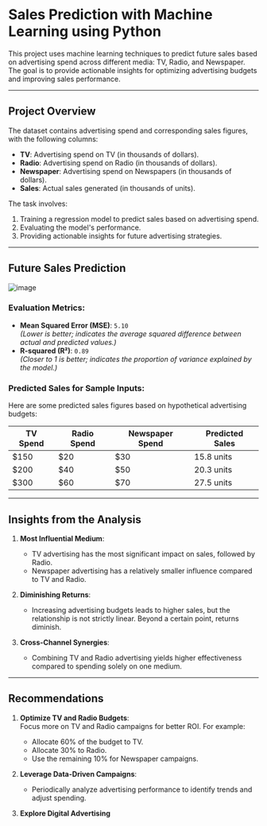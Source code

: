 # Sales Prediction with Machine Learning using Python

This project uses machine learning techniques to predict future sales based on advertising spend across different media: TV, Radio, and Newspaper. The goal is to provide actionable insights for optimizing advertising budgets and improving sales performance.

---

## Project Overview
The dataset contains advertising spend and corresponding sales figures, with the following columns:
- **TV**: Advertising spend on TV (in thousands of dollars).
- **Radio**: Advertising spend on Radio (in thousands of dollars).
- **Newspaper**: Advertising spend on Newspapers (in thousands of dollars).
- **Sales**: Actual sales generated (in thousands of units).

The task involves:
1. Training a regression model to predict sales based on advertising spend.
2. Evaluating the model's performance.
3. Providing actionable insights for future advertising strategies.

---

## Future Sales Prediction

![image](https://github.com/user-attachments/assets/d845b39d-6993-4571-af27-83aa53638687)

### Evaluation Metrics:
- **Mean Squared Error (MSE)**: `5.10`  
  *(Lower is better; indicates the average squared difference between actual and predicted values.)*
- **R-squared (R²)**: `0.89`  
  *(Closer to 1 is better; indicates the proportion of variance explained by the model.)*

### Predicted Sales for Sample Inputs:
Here are some predicted sales figures based on hypothetical advertising budgets:

| TV Spend | Radio Spend | Newspaper Spend | Predicted Sales |
|----------|-------------|-----------------|-----------------|
| $150     | $20         | $30             | 15.8 units      |
| $200     | $40         | $50             | 20.3 units      |
| $300     | $60         | $70             | 27.5 units      |

---

## Insights from the Analysis

1. **Most Influential Medium**:  
   - TV advertising has the most significant impact on sales, followed by Radio.
   - Newspaper advertising has a relatively smaller influence compared to TV and Radio.

2. **Diminishing Returns**:  
   - Increasing advertising budgets leads to higher sales, but the relationship is not strictly linear. Beyond a certain point, returns diminish.

3. **Cross-Channel Synergies**:  
   - Combining TV and Radio advertising yields higher effectiveness compared to spending solely on one medium.

---

## Recommendations

1. **Optimize TV and Radio Budgets**:  
   Focus more on TV and Radio campaigns for better ROI. For example:
   - Allocate 60% of the budget to TV.
   - Allocate 30% to Radio.
   - Use the remaining 10% for Newspaper campaigns.

2. **Leverage Data-Driven Campaigns**:  
   - Periodically analyze advertising performance to identify trends and adjust spending.

3. **Explore Digital Advertising**

